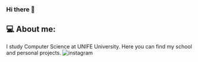 ### Hi there 👋
## 💻 About me:
I study Computer Science at UNIFE University. Here you can find my school and personal projects.
![instagram](https://img.shields.io/badge/Instagram-#E4405F?style=for-the-badge&logo=Instagram&logoColor=white)



<!--
**zalambaniUNIFE/zalambaniUNIFE** is a ✨ _special_ ✨ repository because its `README.md` (this file) appears on your GitHub profile.

Here are some ideas to get you started:

- 🔭 I’m currently working on ...
- 🌱 I’m currently learning ...
- 👯 I’m looking to collaborate on ...
- 🤔 I’m looking for help with ...
- 💬 Ask me about ...
- 📫 How to reach me: ...
- 😄 Pronouns: ...
- ⚡ Fun fact: ...
-->
